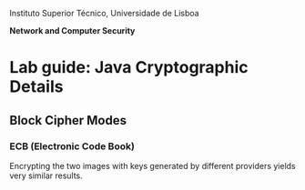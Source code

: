 Instituto Superior Técnico, Universidade de Lisboa

**Network and Computer Security**

# Lab guide: Java Cryptographic Details

## Block Cipher Modes

### ECB (Electronic Code Book)

Encrypting the two images with keys generated by different providers yields very similar results.
